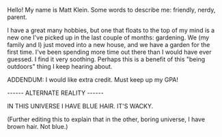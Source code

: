 Hello! My name is Matt Klein. Some words to describe me: friendly, nerdy, parent.

I have a great many hobbies, but one that floats to the top of my mind is a new one I've picked up in the last couple of months: gardening. We (my family and I) just moved into a new house, and we have a garden for the first time. I've been spending more time out there than I would have ever guessed. I find it very soothing. Perhaps this is a benefit of this "being outdoors" thing I keep hearing about.

ADDENDUM: I would like extra credit. Must keep up my GPA!


------ ALTERNATE REALITY ------

IN THIS UNIVERSE I HAVE BLUE HAIR. IT'S WACKY.

(Further editing this to explain that in the other, boring universe, I have brown hair. Not blue.)
